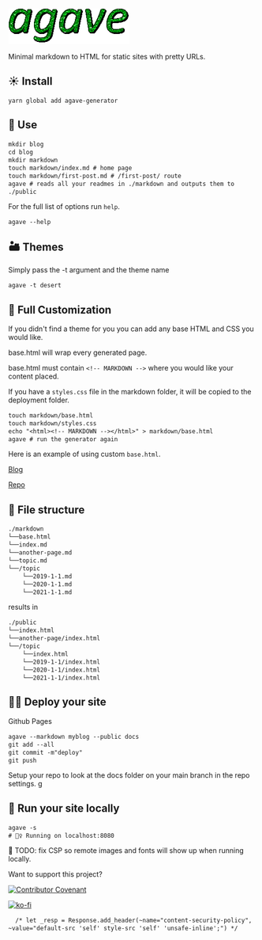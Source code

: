 ![Agave Logo](logo.gif)

Minimal markdown to HTML for static sites with pretty URLs.

## ☀️ Install

```
yarn global add agave-generator
```

## 🍯 Use

```console
mkdir blog
cd blog
mkdir markdown
touch markdown/index.md # home page
touch markdown/first-post.md # /first-post/ route
agave # reads all your readmes in ./markdown and outputs them to ./public
```

For the full list of options run `help`.

```console
agave --help
```

## 🏜 Themes

Simply pass the -t argument and the theme name

```console
agave -t desert
```

## 🌿 Full Customization

If you didn't find a theme for you you can add any base HTML and CSS you would like.

base.html will wrap every generated page.

base.html must contain `<!-- MARKDOWN -->` where you would like your content placed.

If you have a `styles.css` file in the markdown folder, it will be copied to the deployment folder.

```console
touch markdown/base.html
touch markdown/styles.css
echo "<html><!-- MARKDOWN --></html>" > markdown/base.html
agave # run the generator again
```

Here is an example of using custom `base.html`.

[Blog](https://jottenlips.github.io/)

[Repo](https://github.com/jottenlips/jottenlips.github.io)

## 📂 File structure

```
./markdown
└──base.html
└──index.md
└──another-page.md
└──topic.md
└──/topic
    └──2019-1-1.md
    └──2020-1-1.md
    └──2021-1-1.md
```

results in

```
./public
└──index.html
└──another-page/index.html
└──/topic
    └──index.html
    └──2019-1-1/index.html
    └──2020-1-1/index.html
    └──2021-1-1/index.html
```

## 🧗‍♀️ Deploy your site

Github Pages

```console
agave --markdown myblog --public docs
git add --all
git commit -m"deploy"
git push
```

Setup your repo to look at the docs folder on your main branch in the repo settings.
g

## 🧪 Run your site locally

```console
agave -s
# 🏃‍♀️ Running on localhost:8080
```

🐛 TODO: fix CSP so remote images and fonts will show up when running locally.

Want to support this project?

[![Contributor Covenant](https://img.shields.io/badge/Contributor%20Covenant-v2.0%20adopted-ff69b4.svg)](code_of_conduct.md)

[![ko-fi](https://www.ko-fi.com/img/githubbutton_sm.svg)](https://ko-fi.com/K3K01P2WT)

      /* let _resp = Response.add_header(~name="content-security-policy", ~value="default-src 'self' style-src 'self' 'unsafe-inline';") */

